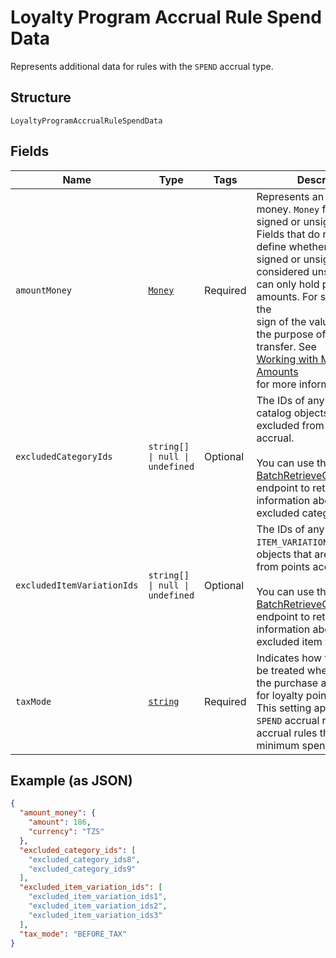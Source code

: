
# Loyalty Program Accrual Rule Spend Data

Represents additional data for rules with the `SPEND` accrual type.

## Structure

`LoyaltyProgramAccrualRuleSpendData`

## Fields

| Name | Type | Tags | Description |
|  --- | --- | --- | --- |
| `amountMoney` | [`Money`](../../doc/models/money.md) | Required | Represents an amount of money. `Money` fields can be signed or unsigned.<br>Fields that do not explicitly define whether they are signed or unsigned are<br>considered unsigned and can only hold positive amounts. For signed fields, the<br>sign of the value indicates the purpose of the money transfer. See<br>[Working with Monetary Amounts](https://developer.squareup.com/docs/build-basics/working-with-monetary-amounts)<br>for more information. |
| `excludedCategoryIds` | `string[] \| null \| undefined` | Optional | The IDs of any `CATEGORY` catalog objects that are excluded from points accrual.<br><br>You can use the [BatchRetrieveCatalogObjects](api-endpoint:Catalog-BatchRetrieveCatalogObjects)<br>endpoint to retrieve information about the excluded categories. |
| `excludedItemVariationIds` | `string[] \| null \| undefined` | Optional | The IDs of any `ITEM_VARIATION` catalog objects that are excluded from points accrual.<br><br>You can use the [BatchRetrieveCatalogObjects](api-endpoint:Catalog-BatchRetrieveCatalogObjects)<br>endpoint to retrieve information about the excluded item variations. |
| `taxMode` | [`string`](../../doc/models/loyalty-program-accrual-rule-tax-mode.md) | Required | Indicates how taxes should be treated when calculating the purchase amount used for loyalty points accrual.<br>This setting applies only to `SPEND` accrual rules or `VISIT` accrual rules that have a minimum spend requirement. |

## Example (as JSON)

```json
{
  "amount_money": {
    "amount": 186,
    "currency": "TZS"
  },
  "excluded_category_ids": [
    "excluded_category_ids8",
    "excluded_category_ids9"
  ],
  "excluded_item_variation_ids": [
    "excluded_item_variation_ids1",
    "excluded_item_variation_ids2",
    "excluded_item_variation_ids3"
  ],
  "tax_mode": "BEFORE_TAX"
}
```

